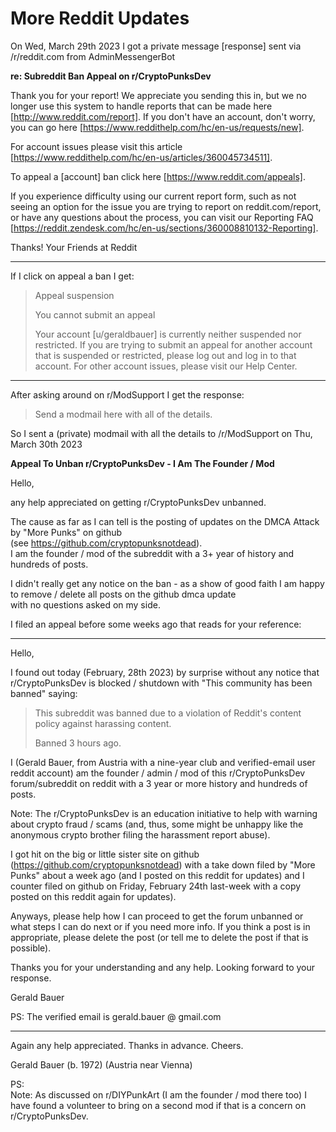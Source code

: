 # More Reddit Updates

On Wed, March 29th 2023 I got a private message [response]
sent via /r/reddit.com from AdminMessengerBot

**re: Subreddit Ban Appeal on r/CryptoPunksDev**

Thank you for your report! We appreciate you sending this in, 
but we no longer use this system to handle reports that can be made here [http://www.reddit.com/report]. 
If you don't have an account, don't worry, you can go here [https://www.reddithelp.com/hc/en-us/requests/new].

For account issues please visit this article [https://www.reddithelp.com/hc/en-us/articles/360045734511].

To appeal a [account] ban click here [https://www.reddit.com/appeals].

If you experience difficulty using our current report form, such as not seeing an option 
for the issue you are trying to report on reddit.com/report, 
or have any questions about the process, you can visit our Reporting FAQ [https://reddit.zendesk.com/hc/en-us/sections/360008810132-Reporting].

Thanks! Your Friends at Reddit


----

If I click on appeal a ban I get:

> Appeal suspension
>
> You cannot submit an appeal
>
> Your account [u/geraldbauer] is currently neither suspended nor restricted. 
> If you are trying to submit an appeal for another account that is suspended or restricted, 
> please log out and log in to that account.
> For other account issues, please visit our Help Center.

---

After asking around on r/ModSupport I get the response:


> Send a modmail here with all of the details.

So I sent a (private) modmail with all the details to /r/ModSupport on Thu, March 30th 2023

**Appeal To Unban r/CryptoPunksDev  - I Am The Founder / Mod**

Hello,

any help appreciated on getting r/CryptoPunksDev unbanned.

The cause as far as I can tell is the posting of updates on the DMCA Attack by "More Punks" on github  
(see https://github.com/cryptopunksnotdead).  
I am the founder / mod of the subreddit with a 3+ year of history and hundreds of posts.

I didn't really get any notice on the ban  - 
as a show of good faith I am happy to remove / delete all posts on the github dmca update  
with no questions asked on my side.

I filed an appeal before some weeks ago that reads for your reference:

---

Hello, 

I found out today (February, 28th 2023) by surprise without any notice that r/CryptoPunksDev 
is blocked / shutdown with "This community has been banned" saying:

> This subreddit was banned due to a violation of Reddit's content
> policy against harassing content.
>
> Banned 3 hours ago.

I (Gerald Bauer, from Austria with a nine-year club and verified-email user reddit account) am the founder / admin / mod of this r/CryptoPunksDev forum/subreddit on reddit with a 3 year or more history and hundreds of posts.

Note: The r/CryptoPunksDev is an education initiative to help with warning about crypto fraud / scams (and, thus, some might be unhappy like the anonymous crypto brother filing the harassment report abuse).

I got hit on the big or little sister site on github (https://github.com/cryptopunksnotdead) with a take down filed by "More Punks" about a week ago (and I posted on this reddit for updates) and I counter filed on github on Friday, February 24th last-week with a copy posted on this reddit again for updates).

Anyways, please help how I can proceed to get the forum unbanned or what steps I can do next or if you need more info. If you think a post is in appropriate, please delete the post (or tell me to delete the post if that is possible).

Thanks you for your understanding and any help. Looking forward to your response.

Gerald Bauer

PS: The verified email is gerald.bauer @ gmail.com

---
 
Again any help appreciated.  Thanks in advance. Cheers.

Gerald Bauer (b. 1972)  (Austria near Vienna)

PS:  
Note:  As discussed on r/DIYPunkArt  (I am the founder / mod there too) 
I have found a volunteer to bring on a second mod if that is a concern on r/CryptoPunksDev.
